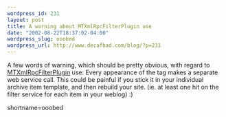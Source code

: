 ```yaml
--- 
wordpress_id: 231
layout: post
title: A warning about MTXmlRpcFilterPlugin use
date: "2002-08-22T18:37:02-04:00"
wordpress_slug: ooobed
wordpress_url: http://www.decafbad.com/blog/?p=231
---
```

<p>A few words of warning, which should be pretty obvious, with regard to <a href="http://www.decafbad.com/twiki/bin/view/Main/MTXmlRpcFilterPlugin">MTXmlRpcFilterPlugin</a> use:  Every appearance of the tag makes a separate web service call.  This could be painful if you stick it in your individual archive item template, and then rebuild your site.  (ie. at least one hit on the filter service for each item in your weblog)  :)</p>
<!--more-->
shortname=ooobed
